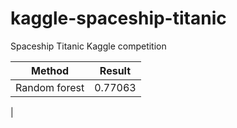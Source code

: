 # kaggle-spaceship-titanic
Spaceship Titanic Kaggle competition








| Method | Result |
|------------|----------|
| Random forest | 0.77063 |
| 